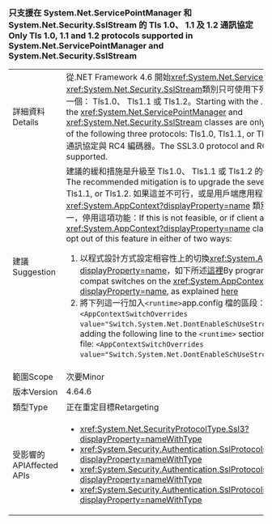 ### <a name="only-tls-10-11-and-12-protocols-supported-in-systemnetservicepointmanager-and-systemnetsecuritysslstream"></a><span data-ttu-id="f68fd-101">只支援在 System.Net.ServicePointManager 和 System.Net.Security.SslStream 的 Tls 1.0、 1.1 及 1.2 通訊協定</span><span class="sxs-lookup"><span data-stu-id="f68fd-101">Only Tls 1.0, 1.1 and 1.2 protocols supported in System.Net.ServicePointManager and System.Net.Security.SslStream</span></span>

|   |   |
|---|---|
|<span data-ttu-id="f68fd-102">詳細資料</span><span class="sxs-lookup"><span data-stu-id="f68fd-102">Details</span></span>|<span data-ttu-id="f68fd-103">從.NET Framework 4.6 開始<xref:System.Net.ServicePointManager>和<xref:System.Net.Security.SslStream>類別只可使用下列三種通訊協定的其中一個： Tls1.0、 Tls1.1 或 Tls1.2。</span><span class="sxs-lookup"><span data-stu-id="f68fd-103">Starting with the .NET Framework 4.6, the <xref:System.Net.ServicePointManager> and <xref:System.Net.Security.SslStream> classes are only allowed to use one of the following three protocols: Tls1.0, Tls1.1, or Tls1.2.</span></span> <span data-ttu-id="f68fd-104">不支援 SSL3.0 通訊協定與 RC4 編碼器。</span><span class="sxs-lookup"><span data-stu-id="f68fd-104">The SSL3.0 protocol and RC4 cipher are not supported.</span></span>|
|<span data-ttu-id="f68fd-105">建議</span><span class="sxs-lookup"><span data-stu-id="f68fd-105">Suggestion</span></span>|<span data-ttu-id="f68fd-106">建議的緩和措施是升級至 Tls1.0、 Tls1.1 或 Tls1.2 的伺服器端應用程式。</span><span class="sxs-lookup"><span data-stu-id="f68fd-106">The recommended mitigation is to upgrade the sever-side app to Tls1.0, Tls1.1, or Tls1.2.</span></span> <span data-ttu-id="f68fd-107">如果這並不可行，或是用戶端應用程式已中斷，則可使用 <xref:System.AppContext?displayProperty=name> 類別搭配下列兩種方式之一，停用這項功能：</span><span class="sxs-lookup"><span data-stu-id="f68fd-107">If this is not feasible, or if client apps are broken, the <xref:System.AppContext?displayProperty=name> class can be used to opt out of this feature in either of two ways:</span></span><ol><li><span data-ttu-id="f68fd-108">以程式設計方式設定相容性上的切換<xref:System.AppContext?displayProperty=name>，如下所述[這裡](http://blogs.msdn.com/b/dotnet/archive/2015/04/29/net-announcements-at-build-2015.aspx#dotnet46)</span><span class="sxs-lookup"><span data-stu-id="f68fd-108">By programmatically setting compat switches on the <xref:System.AppContext?displayProperty=name>, as explained [here](http://blogs.msdn.com/b/dotnet/archive/2015/04/29/net-announcements-at-build-2015.aspx#dotnet46)</span></span></li><li><span data-ttu-id="f68fd-109">將下列這一行加入<code>&lt;runtime&gt;</code>app.config 檔的區段： <code>&lt;AppContextSwitchOverrides value=&quot;Switch.System.Net.DontEnableSchUseStrongCrypto=true&quot;/&gt;</code>;</span><span class="sxs-lookup"><span data-stu-id="f68fd-109">By adding the following line to the <code>&lt;runtime&gt;</code> section of the app.config file: <code>&lt;AppContextSwitchOverrides value=&quot;Switch.System.Net.DontEnableSchUseStrongCrypto=true&quot;/&gt;</code>;</span></span></li></ol>|
|<span data-ttu-id="f68fd-110">範圍</span><span class="sxs-lookup"><span data-stu-id="f68fd-110">Scope</span></span>|<span data-ttu-id="f68fd-111">次要</span><span class="sxs-lookup"><span data-stu-id="f68fd-111">Minor</span></span>|
|<span data-ttu-id="f68fd-112">版本</span><span class="sxs-lookup"><span data-stu-id="f68fd-112">Version</span></span>|<span data-ttu-id="f68fd-113">4.6</span><span class="sxs-lookup"><span data-stu-id="f68fd-113">4.6</span></span>|
|<span data-ttu-id="f68fd-114">類型</span><span class="sxs-lookup"><span data-stu-id="f68fd-114">Type</span></span>|<span data-ttu-id="f68fd-115">正在重定目標</span><span class="sxs-lookup"><span data-stu-id="f68fd-115">Retargeting</span></span>|
|<span data-ttu-id="f68fd-116">受影響的 API</span><span class="sxs-lookup"><span data-stu-id="f68fd-116">Affected APIs</span></span>|<ul><li><xref:System.Net.SecurityProtocolType.Ssl3?displayProperty=nameWithType></li><li><xref:System.Security.Authentication.SslProtocols.None?displayProperty=nameWithType></li><li><xref:System.Security.Authentication.SslProtocols.Ssl2?displayProperty=nameWithType></li><li><xref:System.Security.Authentication.SslProtocols.Ssl3?displayProperty=nameWithType></li></ul>|

